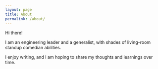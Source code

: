 ```yaml
---
layout: page
title: About
permalink: /about/
---
```


Hi there!

I am an engineering leader and a generalist, with shades of living-room standup comedian abilities.

I enjoy writing, and I am hoping to share my thoughts and learnings over time.
